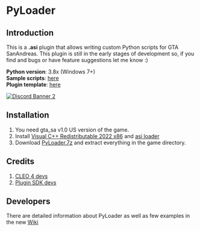 # PyLoader

## Introduction

This is a **.asi** plugin that allows writing custom Python scripts for GTA SanAndreas. This plugin is still in the early stages of development so, if you find and bugs or have feature suggestions let me know :\) 

**Python version**: 3.8x \(Windows 7+\)  
**Sample scripts**: [here](https://github.com/user-grinch/PyLoaderSA/tree/master/examples)  
**Plugin template**: [here](https://github.com/user-grinch/PyLoaderSA/tree/plugin-template)  

[![Discord Banner 2](https://discordapp.com/api/guilds/689515979847237649/widget.png?style=banner2)](https://discord.com/invite/ZzW7kmf)

## Installation

1. You need gta_sa v1.0 US version of the game.
2. Install [Visual C++ Redistributable 2022 x86](https://aka.ms/vs/17/release/vc_redist.x86.exe) and [asi loader](https://www.gtagarage.com/mods/show.php?id=21709)
3. Download [PyLoader.7z](https://github.com/user-grinch/PyLoaderSA/releases) and extract everything in the game directory.

## Credits

1. [CLEO 4 devs](https://github.com/cleolibrary/CLEO4)
2. [Plugin SDK devs](https://github.com/DK22Pac/plugin-sdk)


## Developers

There are detailed information about PyLoader as well as few examples in the new [Wiki](https://github.com/user-grinch/PyLoaderSA/wiki/)


